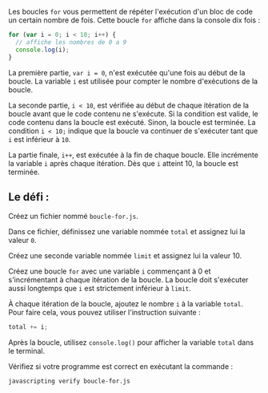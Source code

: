 Les boucles `for` vous permettent de répéter l'exécution d'un bloc de code un certain nombre de fois. Cette boucle `for` affiche dans la console dix fois :

```js
for (var i = 0; i < 10; i++) {
  // affiche les nombres de 0 a 9
  console.log(i);
}
```

La première partie, `var i = 0`, n'est exécutée qu'une fois au début de la boucle. La variable `i` est utilisée pour compter le nombre d'exécutions de la boucle.

La seconde partie, `i < 10`, est vérifiée au début de chaque itération de la boucle avant que le code contenu ne s'exécute. Si la condition est valide, le code contenu dans la boucle est exécuté. Sinon, la boucle est terminée. La condition `i < 10;` indique que la boucle va continuer de s'exécuter tant que `i` est inférieur à `10`.

La partie finale, `i++`, est exécutée à la fin de chaque boucle. Elle incrémente la variable `i` après chaque itération. Dès que `i` atteint 10, la boucle est terminée.

## Le défi :

Créez un fichier nommé `boucle-for.js`.

Dans ce fichier, définissez une variable nommée `total` et assignez lui la valeur `0`.

Créez une seconde variable nommée `limit` et assignez lui la valeur 10.

Créez une boucle `for` avec une variable `i` commençant à 0 et s'incrémentant à chaque itération de la boucle. La boucle doit s'exécuter aussi longtemps que `i` est strictement inférieur à `limit`.

À chaque itération de la boucle, ajoutez le nombre `i` à la variable `total`. Pour faire cela, vous pouvez utiliser l'instruction suivante :

```js
total += i;
```

Après la boucle, utilisez `console.log()` pour afficher la variable `total` dans le terminal.

Vérifiez si votre programme est correct en exécutant la commande :

```bash
javascripting verify boucle-for.js
```
